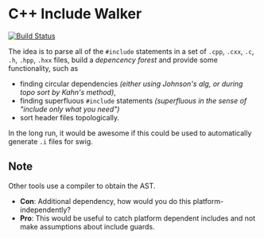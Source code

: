 # C++ Include Walker

[![Build Status](https://travis-ci.org/joergbrech/cpp_include_walker.svg?branch=master)](https://travis-ci.org/joergbrech/cpp_include_walker)

The idea is to parse all of the `#include` statements in a set of `.cpp`, `.cxx`, `.c`, `.h`, `.hpp`, `.hxx` files, build a *depencency forest* and provide some functionality, such as
 - finding circular dependencies *(either using Johnson's alg, or during topo sort by Kahn's method)*, 
 - finding superfluous `#include` statements *(superfluous in the sense of "include only what you need")*
 - sort header files topologically.
 
In the long run, it would be awesome if this could be used to automatically generate `.i` files for swig. 

## Note

Other tools use a compiler to obtain the AST.

 - **Con**:
 Additional dependency, how would you do this platform-independently? 
 - **Pro**: This would be useful to catch platform dependent includes and not make assumptions about include guards.
